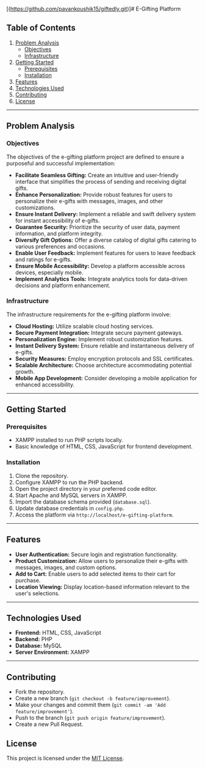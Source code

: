 [(https://github.com/pavankoushik15/giftedly.git)]# E-Gifting Platform

## Table of Contents

1. [Problem Analysis](#problem-analysis)
   - [Objectives](#objectives)
   - [Infrastructure](#infrastructure)
2. [Getting Started](#getting-started)
   - [Prerequisites](#prerequisites)
   - [Installation](#installation)
3. [Features](#features)
4. [Technologies Used](#technologies-used)
5. [Contributing](#contributing)
6. [License](#license)

---

## Problem Analysis

### Objectives

The objectives of the e-gifting platform project are defined to ensure a purposeful and successful implementation:

- **Facilitate Seamless Gifting:** Create an intuitive and user-friendly interface that simplifies the process of sending and receiving digital gifts.
- **Enhance Personalization:** Provide robust features for users to personalize their e-gifts with messages, images, and other customizations.
- **Ensure Instant Delivery:** Implement a reliable and swift delivery system for instant accessibility of e-gifts.
- **Guarantee Security:** Prioritize the security of user data, payment information, and platform integrity.
- **Diversify Gift Options:** Offer a diverse catalog of digital gifts catering to various preferences and occasions.
- **Enable User Feedback:** Implement features for users to leave feedback and ratings for e-gifts.
- **Ensure Mobile Accessibility:** Develop a platform accessible across devices, especially mobile.
- **Implement Analytics Tools:** Integrate analytics tools for data-driven decisions and platform enhancement.

### Infrastructure

The infrastructure requirements for the e-gifting platform involve:

- **Cloud Hosting:** Utilize scalable cloud hosting services.
- **Secure Payment Integration:** Integrate secure payment gateways.
- **Personalization Engine:** Implement robust customization features.
- **Instant Delivery System:** Ensure reliable and instantaneous delivery of e-gifts.
- **Security Measures:** Employ encryption protocols and SSL certificates.
- **Scalable Architecture:** Choose architecture accommodating potential growth.
- **Mobile App Development:** Consider developing a mobile application for enhanced accessibility.

---

## Getting Started

### Prerequisites

- XAMPP installed to run PHP scripts locally.
- Basic knowledge of HTML, CSS, JavaScript for frontend development.

### Installation

1. Clone the repository.
2. Configure XAMPP to run the PHP backend.
3. Open the project directory in your preferred code editor.
4. Start Apache and MySQL servers in XAMPP.
5. Import the database schema provided (`database.sql`).
6. Update database credentials in `config.php`.
7. Access the platform via `http://localhost/e-gifting-platform`.

---

## Features

- **User Authentication:** Secure login and registration functionality.
- **Product Customization:** Allow users to personalize their e-gifts with messages, images, and custom options.
- **Add to Cart:** Enable users to add selected items to their cart for purchase.
- **Location Viewing:** Display location-based information relevant to the user's selections.

---

## Technologies Used

- **Frontend:** HTML, CSS, JavaScript
- **Backend:** PHP
- **Database:** MySQL
- **Server Environment:** XAMPP

---

## Contributing

- Fork the repository.
- Create a new branch (`git checkout -b feature/improvement`).
- Make your changes and commit them (`git commit -am 'Add feature/improvement'`).
- Push to the branch (`git push origin feature/improvement`).
- Create a new Pull Request.


## License

This project is licensed under the [MIT License](LICENSE).



